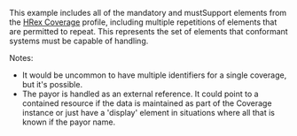 This example includes all of the mandatory and mustSupport elements from the [HRex Coverage](StructureDefinition-hrex-coverage.html) profile, including multiple repetitions of elements that are permitted to repeat.  This represents the set of elements that conformant systems must be capable of handling.

Notes:

* It would be uncommon to have multiple identifiers for a single coverage, but it's possible.  
* The payor is handled as an external reference.  It could point to a contained resource if the data is maintained as part of the Coverage instance or just have a 'display' element in situations where all that is known if the payor name.
